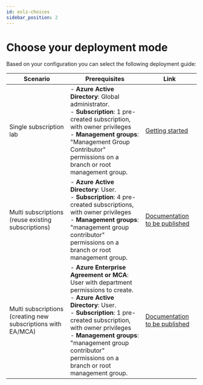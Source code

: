 ```yaml
---
id: eslz-choices
sidebar_position: 2
---
```


# Choose your deployment mode


Based on your configuration you can select the following deployment guide:

| Scenario                                                     | Prerequisites                                                                                                                                                                                                                                                                                                                 | Link                                         |
|--------------------------------------------------------------|-------------------------------------------------------------------------------------------------------------------------------------------------------------------------------------------------------------------------------------------------------------------------------------------------------------------------------|----------------------------------------------|
| Single subscription lab                                      | - **Azure Active Directory**: Global administrator. <br /> - **Subscription**: 1 pre-created subscription, with owner privileges <br /> - **Management groups**: "Management Group Contributor" permissions on a branch or root management group.                                                                             | [Getting started](./single%20reuse/intro.md) |
| Multi subscriptions (reuse existing subscriptions)           | - **Azure Active Directory**: User. <br /> - **Subscription**: 4 pre-created subscriptions, with owner privileges <br /> - **Management groups**: "management group contributor" permissions on a branch or root management group.                                                                                            | [Documentation to be published](./choice.md)      |
| Multi subscriptions (creating new subscriptions with EA/MCA) | - **Azure Enterprise Agreement or MCA**: User with department permissions to create. <br /> - **Azure Active Directory**: User. <br /> - **Subscription**: 1 pre-created subscription, with owner privileges <br /> - **Management groups**: "management group contributor" permissions on a branch or root management group. | [Documentation to be published](./choice.md)     |
